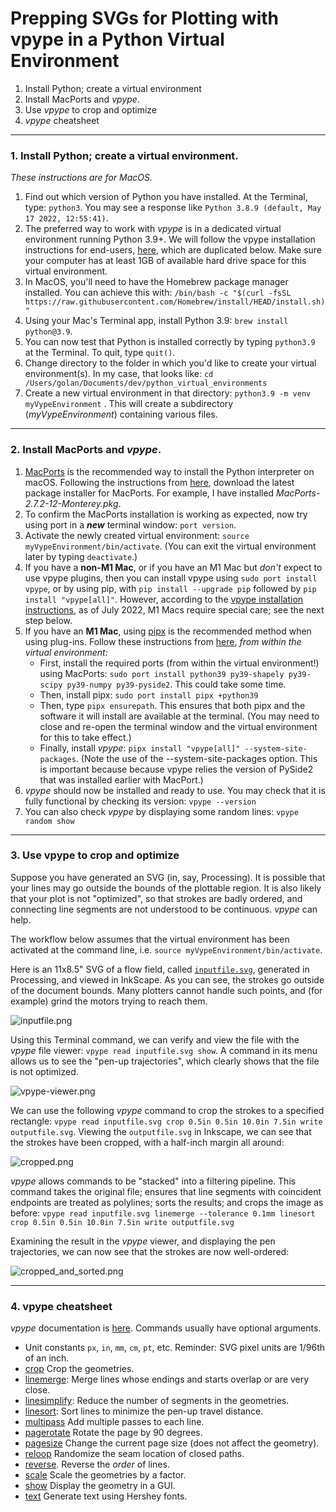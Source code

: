 # Prepping SVGs for Plotting with vpype in a Python Virtual Environment

1. Install Python; create a virtual environment
2. Install MacPorts and *vpype*.
3. Use *vpype* to crop and optimize
4. *vpype* cheatsheet

---

### 1. Install Python; create a virtual environment.

*These instructions are for MacOS.*

1. Find out which version of Python you have installed. At the Terminal, type: `python3`. You may see a response like `Python 3.8.9 (default, May 17 2022, 12:55:41)`. 
2. The preferred way to work with *vpype* is in a dedicated virtual environment running Python 3.9+. We will follow the vpype installation instructions for end-users, [here](https://vpype.readthedocs.io/en/latest/install.html), which are duplicated below. Make sure your computer has at least 1GB of available hard drive space for this virtual environment. 
3. In MacOS, you'll need to have the Homebrew package manager installed. You can achieve this with: `/bin/bash -c "$(curl -fsSL https://raw.githubusercontent.com/Homebrew/install/HEAD/install.sh)"`
4. Using your Mac's Terminal app, install Python 3.9: `brew install python@3.9`. 
5. You can now test that Python is installed correctly by typing `python3.9` at the Terminal. To quit, type `quit()`.
6. Change directory to the folder in which you'd like to create your virtual environment(s). In my case, that looks like: `cd /Users/golan/Documents/dev/python_virtual_environments`
7. Create a new virtual environment in that directory: `python3.9 -m venv myVypeEnvironment` . This will create a subdirectory (*myVypeEnvironment*) containing various files.

---

### 2. Install MacPorts and *vpype*.

1. [MacPorts](https://www.macports.org/) is the recommended way to install the Python interpreter on macOS. Following the instructions from [here](https://guide.macports.org/chunked/installing.macports.html), download the latest package installer for MacPorts. For example, I have installed *MacPorts-2.7.2-12-Monterey.pkg*.
2. To confirm the MacPorts installation is working as expected, now try using port in a ***new*** terminal window: `port version`.
3. Activate the newly created virtual environment: `source myVypeEnvironment/bin/activate`. (You can exit the virtual environment later by typing `deactivate`.)
4. If you have a **non-M1 Mac**, or if you have an M1 Mac but *don't* expect to use vpype plugins, then you can install vpype using `sudo port install vpype`, or by using pip, with `pip install --upgrade pip` followed by `pip install "vpype[all]"`. However, according to the [vpype installation instructions](https://vpype.readthedocs.io/en/latest/install.html#installing-using-pipx-apple-silicon-m1), as of July 2022, M1 Macs require special care; see the next step below.
5. If you have an **M1 Mac**, using [pipx](https://pypa.github.io/pipx) is the recommended method when using plug-ins. Follow these instructions from [here](https://vpype.readthedocs.io/en/latest/install.html#installing-using-pipx-apple-silicon-m1), *from within the virtual environment:*
	* First, install the required ports (from within the virtual environment!) using MacPorts: `sudo port install python39 py39-shapely py39-scipy py39-numpy py39-pyside2`. This could take some time. 
	* Then, install pipx: `sudo port install pipx +python39`
	* Then, type `pipx ensurepath`. This ensures that both pipx and the software it will install are available at the terminal. (You may need to close and re-open the terminal window and the virtual environment for this to take effect.)
   * Finally, install *vpype*: `pipx install "vpype[all]" --system-site-packages`. (Note the use of the --system-site-packages option. This is important because because vpype relies the version of PySide2 that was installed earlier with MacPort.)
6. *vpype* should now be installed and ready to use. You may check that it is fully functional by checking its version: `vpype --version`
7. You can also check *vpype* by displaying some random lines: `vpype random show`

---

### 3. Use vpype to crop and optimize

Suppose you have generated an SVG (in, say, Processing). It is possible that your lines may go outside the bounds of the plottable region. It is also likely that your plot is not "optimized", so that strokes are badly ordered, and connecting line segments are not understood to be continuous. *vpype* can help. 

The workflow below assumes that the virtual environment has been activated at the command line, i.e. `source myVypeEnvironment/bin/activate`. 

Here is an 11x8.5" SVG of a flow field, called [`inputfile.svg`](inputfile.svg), generated in Processing, and viewed in InkScape. As you can see, the strokes go outside of the document bounds. Many plotters cannot handle such points, and (for example) grind the motors trying to reach them.

![inputfile.png](inputfile.png)

Using this Terminal command, we can verify and view the file with the *vpype* file viewer: `vpype read inputfile.svg show`. A command in its menu allows us to see the "pen-up trajectories", which clearly shows that the file is not optimized. 

![vpype-viewer.png](vpype-viewer.png)

We can use the following *vpype* command to crop the strokes to a specified rectangle: `vpype read inputfile.svg crop 0.5in 0.5in 10.0in 7.5in write outputfile.svg`. Viewing the `outputfile.svg` in Inkscape, we can see that the strokes have been cropped, with a half-inch margin all around: 

![cropped.png](cropped.png)

*vpype* allows commands to be "stacked" into a filtering pipeline. This command takes the original file; ensures that line segments with coincident endpoints are treated as polylines; sorts the results; and crops the image as before: `vpype read inputfile.svg linemerge --tolerance 0.1mm linesort crop 0.5in 0.5in 10.0in 7.5in write outputfile.svg`

Examining the result in the *vpype* viewer, and displaying the pen trajectories, we can now see that the strokes are now well-ordered: 

![cropped_and_sorted.png](cropped_and_sorted.png)

---

### 4. vpype cheatsheet

*vpype* documentation is [here](https://vpype.readthedocs.io/en/latest/index.html). Commands usually have optional arguments.

* Unit constants `px`, `in`, `mm`, `cm`, `pt`, etc. Reminder: SVG pixel units are 1/96th of an inch.
* [crop](https://vpype.readthedocs.io/en/latest/reference.html#crop) Crop the geometries.
* [linemerge](https://vpype.readthedocs.io/en/latest/reference.html#cmd-linemerge): Merge lines whose endings and starts overlap or are very close.
* [linesimplify](https://vpype.readthedocs.io/en/latest/reference.html#linesimplify): Reduce the number of segments in the geometries.
* [linesort](https://vpype.readthedocs.io/en/latest/reference.html#linesort): Sort lines to minimize the pen-up travel distance.
* [multipass](https://vpype.readthedocs.io/en/latest/reference.html#multipass) Add multiple passes to each line.
* [pagerotate](https://vpype.readthedocs.io/en/latest/reference.html#pagerotate) Rotate the page by 90 degrees.
* [pagesize](https://vpype.readthedocs.io/en/latest/reference.html#pagesize) Change the current page size (does not affect the geometry). 
* [reloop](https://vpype.readthedocs.io/en/latest/reference.html#reloop) Randomize the seam location of closed paths.
* [reverse](https://vpype.readthedocs.io/en/latest/reference.html#reverse). Reverse the *order* of lines.
* [scale](https://vpype.readthedocs.io/en/latest/reference.html#scale) Scale the geometries by a factor.
* [show](https://vpype.readthedocs.io/en/latest/reference.html#show) Display the geometry in a GUI.
* [text](https://vpype.readthedocs.io/en/latest/reference.html#text) Generate text using Hershey fonts.






